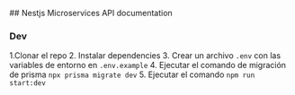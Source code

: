 ## Nestjs Microservices API documentation


### Dev

1.Clonar el repo
2. Instalar dependencies
3. Crear un archivo `.env` con las variables de entorno en `.env.example`
4. Ejecutar el comando de migración de prisma `npx prisma migrate dev`
5. Ejecutar el comando  `npm run start:dev`